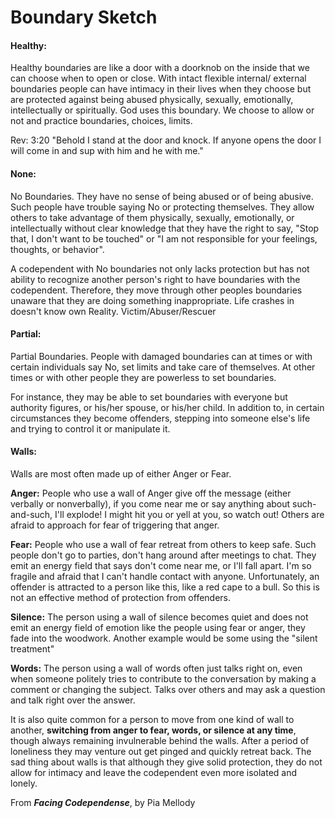 # Boundary Sketch
#### Healthy:
Healthy boundaries are like a door with a doorknob on the inside that
we can choose when to open or close. With intact flexible internal/ external
boundaries people can have intimacy in their lives when they choose but are
protected against being abused physically, sexually, emotionally, intellectually
or spiritually. God uses this boundary. We choose to allow or not and practice
boundaries, choices, limits.

Rev: 3:20 "Behold I stand at the door and knock. If anyone opens the door I will come in and sup
with him and he with me."

#### None:
No Boundaries. They have no sense of being abused or of being abusive.
Such people have trouble saying No or protecting themselves.
They allow others to take advantage of them physically, sexually, emotionally, or intellectually
without clear knowledge that they have the right to say, "Stop that, I don't want to be touched" or
"I am not responsible for your feelings, thoughts, or behavior".

A codependent with No boundaries not only lacks protection but has not ability to recognize
another person's right to have boundaries with the codependent. Therefore, they
move through other peoples boundaries unaware that they are doing something inappropriate.
Life crashes in doesn't know own Reality. Victim/Abuser/Rescuer

#### Partial:
Partial Boundaries. People with damaged boundaries can at times or with certain individuals say No, 
set limits and take care of themselves. At other times or with other people they are powerless to set boundaries.

For instance, they may be able to set boundaries with everyone but authority figures, or his/her spouse, or
his/her child. In addition to, in certain circumstances they become offenders, stepping into someone else's
life and trying to control it or manipulate it.

#### Walls:
Walls are most often made up of either Anger or Fear.

**Anger:** People who use a wall of Anger give off the message (either verbally or nonverbally), if you
come near me or say anything about such-and-such, I'll explode! I might hit you or yell at you, so watch out!
Others are afraid to approach for fear of triggering that anger.

**Fear:** People who use a wall of fear retreat from others to keep safe. Such people don't go to parties,
don't hang around after meetings to chat. They emit an energy field that says don't come near me, or I'll fall apart.
I'm so fragile and afraid that I can't handle contact with anyone. Unfortunately, an offender is attracted to a
person like this, like a red cape to a bull. So this is not an effective method of protection from offenders.

**Silence:** The person using a wall of silence becomes quiet and does not emit an energy field of emotion like 
the people using fear or anger, they fade into the woodwork. Another example would be some using the "silent treatment"

**Words:** The person using a wall of words often just talks right on, even when someone politely tries to contribute 
to the conversation by making a comment or changing the subject. Talks over others and may ask a question and talk
right over the answer.

It is also quite common for a person to move from one kind of wall to another, **switching from anger to fear, words,
or silence at any time**, though always remaining invulnerable behind the walls. After a period of loneliness they may
venture out get pinged and quickly retreat back. The sad thing about walls is that although they give
solid protection, they do not allow for intimacy and leave the codependent even more isolated and lonely.

From **_Facing Codependense_**, by Pia Mellody
